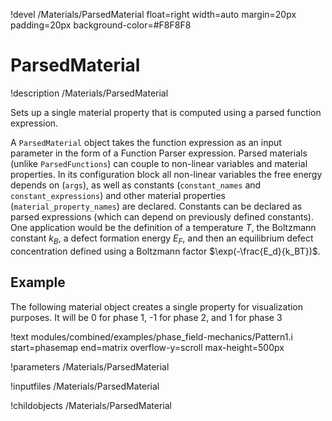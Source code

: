 !devel /Materials/ParsedMaterial float=right width=auto margin=20px padding=20px background-color=#F8F8F8

# ParsedMaterial
!description /Materials/ParsedMaterial

Sets up a single material property that is computed using a parsed function expression.

A `ParsedMaterial` object takes the function expression as an input parameter in the form of a Function Parser expression. Parsed materials (unlike `ParsedFunctions`) can couple to non-linear variables and material properties.
In its configuration block all non-linear variables the free energy depends on (`args`), as well as constants (`constant_names` and `constant_expressions`) and other material properties (`material_property_names`) are declared. Constants can be declared as parsed expressions (which can depend on previously defined constants). One application would be the definition of a temperature $T$, the Boltzmann constant $k_B$, a defect formation energy $E_F$, and then an equilibrium defect concentration defined using a Boltzmann factor $\exp(-\frac{E_d}{k_BT})$.

## Example
The following material object creates a single property for visualization purposes.
It will be 0 for phase 1, -1 for phase 2, and 1 for phase 3

!text modules/combined/examples/phase_field-mechanics/Pattern1.i start=phasemap end=matrix overflow-y=scroll max-height=500px


!parameters /Materials/ParsedMaterial

!inputfiles /Materials/ParsedMaterial

!childobjects /Materials/ParsedMaterial
